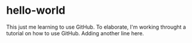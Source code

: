 # hello-world
This just me learning to use GitHub.
To elaborate, I'm working throught a tutorial on how to use GitHub.
Adding another line here.
